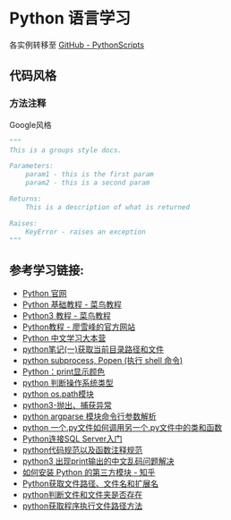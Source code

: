 # Python 语言学习

各实例转移至 [GitHub - PythonScripts](https://github.com/YellowTulipShow/PythonScripts)

## 代码风格

### 方法注释

Google风格
```python
"""
This is a groups style docs.

Parameters:
    param1 - this is the first param
    param2 - this is a second param

Returns:
    This is a description of what is returned

Raises:
    KeyError - raises an exception
"""
```

## 参考学习链接:
* [Python 官网](https://www.python.org/)
* [Python 基础教程 - 菜鸟教程](http://www.runoob.com/python/python-tutorial.html)
* [Python3 教程 - 菜鸟教程](http://www.runoob.com/python3/python3-tutorial.html)
* [Python教程 - 廖雪峰的官方网站](https://www.liaoxuefeng.com/wiki/0014316089557264a6b348958f449949df42a6d3a2e542c000)
* [Python 中文学习大本营](http://www.pythondoc.com/)
* [python笔记(一)获取当前目录路径和文件](https://www.cnblogs.com/Jomini/p/8636129.html)
* [python subprocess, Popen (执行 shell 命令)](http://www.cnblogs.com/nerrissa/articles/5784746.html)
* [Python：print显示颜色](http://www.cnblogs.com/ping-y/p/5897018.html)
* [python 判断操作系统类型](https://www.cnblogs.com/snow-backup/p/4151276.html)
* [python os.path模块](https://www.cnblogs.com/dkblog/archive/2011/03/25/1995537.html)
* [python3-抛出、捕获异常](https://blog.csdn.net/qq_33961117/article/details/82108271)
* [python argparse 模块命令行参数解析](https://blog.csdn.net/huangfei711/article/details/80325946)
* [python 一个.py文件如何调用另一个.py文件中的类和函数](https://blog.csdn.net/winycg/article/details/78512300)
* [Python连接SQL Server入门](https://blog.csdn.net/chroming/article/details/51541959)
* [python代码规范以及函数注释规范](https://www.cnblogs.com/19921019yy/p/8024731.html)
* [python3 出现print输出的中文乱码问题解决](https://blog.csdn.net/butailengmu/article/details/78479505)
* [如何安装 Python 的第三方模块 - 知乎](https://zhuanlan.zhihu.com/p/20760860)
* [Python获取文件路径、文件名和扩展名](https://blog.csdn.net/lilongsy/article/details/99853925)
* [python判断文件和文件夹是否存在](https://blog.csdn.net/samxx8/article/details/6284960)
* [python获取程序执行文件路径方法](https://blog.csdn.net/py_tester/article/details/78954034)
